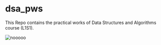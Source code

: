 # dsa_pws
This Repo contains the practical works of Data Structures and Algorithms course (L1S1).

![nooooo](https://i.imgur.com/GKm0imK.gif)
